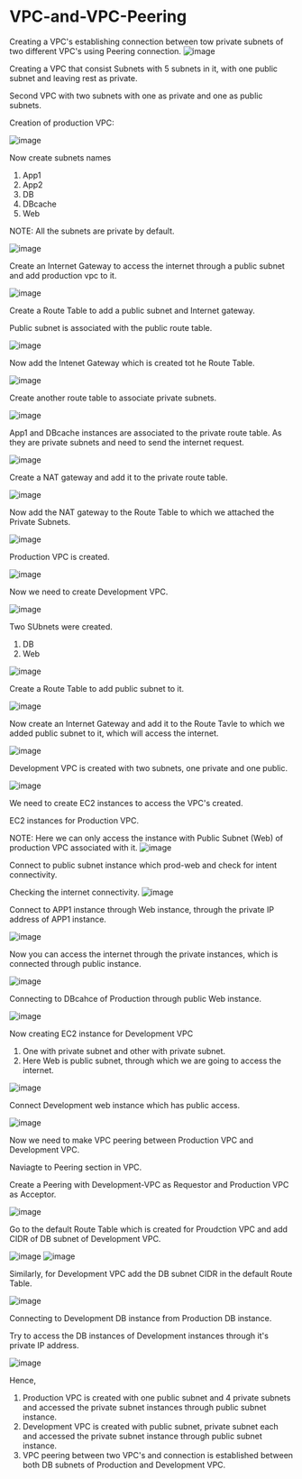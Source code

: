# VPC-and-VPC-Peering
Creating a VPC's establishing connection between tow private subnets of two different VPC's using Peering connection.
![image](https://github.com/user-attachments/assets/9d65ee39-f56e-4ee4-a29e-65b76a20807d)

Creating a VPC that consist  Subnets with 5 subnets in it, with one public subnet and leaving rest as private.

Second VPC with two subnets with one as private and one as public subnets.

Creation of production VPC:

![image](https://github.com/user-attachments/assets/31e15ce5-8a43-4a1e-a691-3b901f146efc)

Now create subnets names
1. App1
2. App2
3. DB
4. DBcache
5. Web

NOTE: All the subnets are private by default.

![image](https://github.com/user-attachments/assets/d04898e6-af3a-40b6-88eb-106e612e7f06)


Create an Internet Gateway to access the internet through a public subnet and add production vpc to it.

![image](https://github.com/user-attachments/assets/43052afb-1d69-4806-96b5-77b64febb75d)

Create a Route Table to add a public subnet and Internet gateway. 

Public subnet is associated with the public route table.

![image](https://github.com/user-attachments/assets/67ab7025-5c48-47c0-8c58-a54d4a8e9b23)

Now add the Intenet Gateway which is created tot he Route Table.

![image](https://github.com/user-attachments/assets/fe506c4a-6cb5-4d3d-a75f-3467899848c9)

Create another route table to associate private subnets.

![image](https://github.com/user-attachments/assets/ecb40c3b-e9bb-4c16-b73f-9d3f383a39b2)

App1 and DBcache instances are associated to the private route table. As they are private subnets and need to send the internet request.

![image](https://github.com/user-attachments/assets/a4ef3348-bf37-486a-81bc-497e40819c37)

Create a NAT gateway and add it to the private route table.

![image](https://github.com/user-attachments/assets/8e44afb1-6719-4f74-8198-cf1f01124ed2)

Now add the NAT gateway to the Route Table to which we attached the Private Subnets.

![image](https://github.com/user-attachments/assets/5b517e03-a225-49e1-894b-d71dd171a7a8)

Production VPC is created.

![image](https://github.com/user-attachments/assets/afb9f9c4-5b5c-4db5-a388-588521338c1e)

Now we need to create Development VPC.

![image](https://github.com/user-attachments/assets/92074395-4853-4233-97aa-81559dba36bc)

Two SUbnets were created.
1. DB
2. Web

![image](https://github.com/user-attachments/assets/94006fa6-368e-4fbb-a793-07bd2f0ca6c8)

Create a Route Table to add public subnet to it.

![image](https://github.com/user-attachments/assets/a28775d6-98a3-4698-b05d-a8a2c29b0f54)

Now create an Internet Gateway and add it to the Route Tavle to which we added public subnet to it, which will access the internet.

![image](https://github.com/user-attachments/assets/6075dc24-f283-466c-92fb-56361500b1b6)

Development VPC is created with two subnets, one private and one public.

![image](https://github.com/user-attachments/assets/a62b3cfe-d538-42de-a1bf-217f93073d7f)

We need to create EC2 instances to access the VPC's created. 

EC2 instances for Production VPC.

NOTE: Here we can only access the instance with Public Subnet (Web) of production VPC associated with it.
![image](https://github.com/user-attachments/assets/6bca2210-3eb8-4dde-b8b8-62654674e2fd)

Connect to  public subnet instance which prod-web and check for intent connectivity.

Checking the internet connectivity.
![image](https://github.com/user-attachments/assets/df8242cb-07c4-4802-b29e-e05de60715ae)

Connect to APP1 instance through Web instance, through the private IP address of APP1 instance.

![image](https://github.com/user-attachments/assets/9834abbf-5377-4b4f-bc1d-2186616979ff)

Now you can access the internet through the private instances, which is connected through public instance.

![image](https://github.com/user-attachments/assets/bb2bb77c-a35d-4e42-baa4-e4f06ac8934f)

Connecting to DBcahce of Production through public Web instance.

![image](https://github.com/user-attachments/assets/957daccf-4420-44aa-a8cf-46da3bce07dc)

Now creating EC2 instance for Development VPC

1. One with private subnet and other with private subnet.
2. Here Web is public subnet, through which we are going to access the internet.

![image](https://github.com/user-attachments/assets/cdac4266-cbe8-4ad1-8588-5c5fd9692757)


Connect Development web instance which has public access. 

![image](https://github.com/user-attachments/assets/4e77f6e6-dabd-46be-a114-dd0740eb5bb7)


Now we need to make VPC peering between Production VPC and Development VPC.

Naviagte to Peering section in VPC.

Create a Peering with Development-VPC as Requestor and Production VPC as Acceptor.

![image](https://github.com/user-attachments/assets/d2f6cfa5-0334-4c39-9391-1e1947f868e1)


Go to the default Route Table which is created for Proudction VPC and add CIDR of DB subnet of Development VPC.

![image](https://github.com/user-attachments/assets/ba5f68ba-4af0-48de-a273-005bd47def74)
![image](https://github.com/user-attachments/assets/654216f7-2989-4bbf-9d6a-f795efcdcc44)

Similarly, for Development VPC add the DB subnet CIDR in the default Route Table.

![image](https://github.com/user-attachments/assets/dbc906dc-d01a-4201-9ce2-a36d856cbc30)


Connecting to Development DB instance from Production DB instance.

Try to access the DB instances of Development instances through it's private IP address.

![image](https://github.com/user-attachments/assets/6706e505-9d28-43d4-9a59-3f2d0d9906c5)

Hence,
1. Production VPC is created with one public subnet and 4 private subnets and accessed the private subnet instances through public subnet instance.
2. Development VPC is created with  public subnet, private subnet each and accessed the private subnet instance through public subnet instance.
3. VPC peering between two VPC's and connection is established between both DB subnets of Production and Development VPC.

